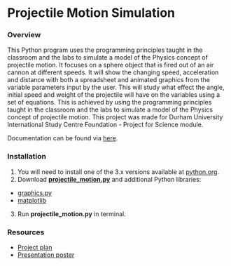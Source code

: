 # Projectile Motion Simulation
### Overview
This Python program uses the programming principles taught in the classroom and the labs to simulate a model of the Physics concept of projectile motion. It focuses on a sphere object that is fired out of an air cannon at different speeds. It will show the changing speed, acceleration and distance with both a spreadsheet and animated graphics from the variable parameters input by the user. This will study what effect the angle, initial speed and weight of the projectile will have on the variables using a set of equations. This is achieved by using the programming principles taught in the classroom and the labs to simulate a model of the Physics concept of projectile motion. This project was made for Durham University International Study Centre Foundation - Project for Science module.

Documentation can be found via [here](https://github.com/rpsh88/projectile-motion/blob/master/documentation.pdf).

### Installation
1. You will need to install one of the 3.x versions available at [python.org](https://www.python.org/downloads/).
2. Download [**projectile_motion.py**](https://github.com/rpsh88/projectile-motion/blob/master/projectile_motion.py) and additional Python libraries:
* [graphics.py](https://www.pas.rochester.edu/~rsarkis/csc161/python/pip-graphics.html)
* [matplotlib](https://matplotlib.org/3.1.1/users/installing.html)
3. Run **projectile_motion.py** in terminal.

### Resources
* [Project plan](https://github.com/rpsh88/projectile-motion/blob/master/project_plan.pdf)
* [Presentation poster](https://github.com/rpsh88/projectile-motion/blob/master/presentation_poster.pdf)
